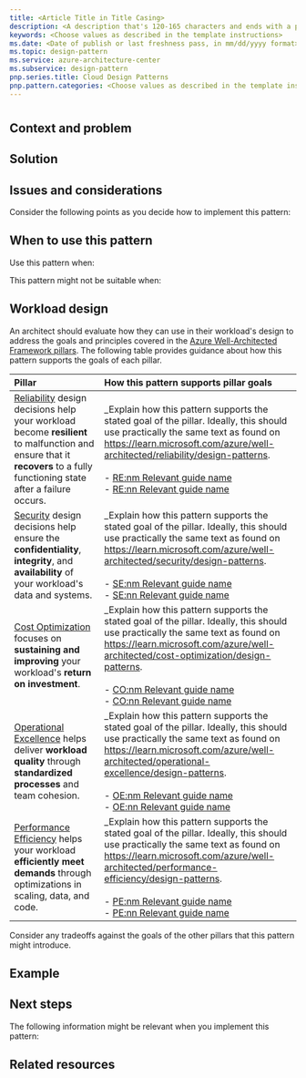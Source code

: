 ```yaml
---
title: <Article Title in Title Casing> 
description: <A description that's 120-165 characters and ends with a period>
keywords: <Choose values as described in the template instructions>
ms.date: <Date of publish or last freshness pass, in mm/dd/yyyy format>
ms.topic: design-pattern
ms.service: azure-architecture-center
ms.subservice: design-pattern
pnp.series.title: Cloud Design Patterns
pnp.pattern.categories: <Choose values as described in the template instructions>
---
```


# <!-- Article title in sentence casing -->

<!-- Add a brief introductory paragraph with no heading. -->

## Context and problem

<!-- Provide a brief background on the pattern and the problem that the pattern addresses.-->

## Solution

<!--
- Describe the solution you introduced in the previous section. 
- If there are multiple solutions, list them in order of complexity, starting with the simplest. 
- Explain how to choose the best solution. 
- Provide steps to implement the solution. 
- Include screenshots to guide the reader.
-->

## Issues and considerations

Consider the following points as you decide how to implement this pattern:

<!-- Add a bulleted list of topics to consider before the solution is implemented. -->

## When to use this pattern

Use this pattern when:

<!--Add a bulleted-list of items that describe when this pattern is a good choice.-->

This pattern might not be suitable when:

<!--Add a bulleted-list of items that describe when this pattern isn't a good choice.-->

## Workload design

An architect should evaluate how they can use <!--insert name of pattern here--> in their workload's design to address the goals and principles covered in the [Azure Well-Architected Framework pillars](/azure/well-architected/pillars). The following table provides guidance about how this pattern supports the goals of each pillar.

<!--
- In the following table, include only the relevant rows. 
- Don't add information that's not part of the Well-Architected Framework pillars. 
- Replace or remove the table's italicized content.
-->

| Pillar | How this pattern supports pillar goals |
| :----- | :------------------------------------- |
| [Reliability](/azure/well-architected/reliability/checklist) design decisions help your workload become **resilient** to malfunction and ensure that it **recovers** to a fully functioning state after a failure occurs. | _Explain how this pattern supports the stated goal of the pillar. Ideally, this should use practically the same text as found on <https://learn.microsoft.com/azure/well-architected/reliability/design-patterns>.<br/><br/> - [RE:nm Relevant guide name]()<br/> - [RE:nn Relevant guide name]() |
| [Security](/azure/well-architected/security/checklist) design decisions help ensure the **confidentiality**, **integrity**, and **availability** of your workload's data and systems. | _Explain how this pattern supports the stated goal of the pillar. Ideally, this should use practically the same text as found on <https://learn.microsoft.com/azure/well-architected/security/design-patterns>.<br/><br/> - [SE:nm Relevant guide name]()<br/> - [SE:nn Relevant guide name]() |
| [Cost Optimization](/azure/well-architected/cost-optimization/checklist) focuses on **sustaining and improving** your workload's **return on investment**. | _Explain how this pattern supports the stated goal of the pillar. Ideally, this should use practically the same text as found on <https://learn.microsoft.com/azure/well-architected/cost-optimization/design-patterns>.<br/><br/> - [CO:nm Relevant guide name]()<br/> - [CO:nn Relevant guide name]() |
| [Operational Excellence](/azure/well-architected/operational-excellence/checklist) helps deliver **workload quality** through **standardized processes** and team cohesion. | _Explain how this pattern supports the stated goal of the pillar. Ideally, this should use practically the same text as found on <https://learn.microsoft.com/azure/well-architected/operational-excellence/design-patterns>.<br/><br/> - [OE:nm Relevant guide name]()<br/> - [OE:nn Relevant guide name]() |
| [Performance Efficiency](/azure/well-architected/performance-efficiency/checklist) helps your workload **efficiently meet demands** through optimizations in scaling, data, and code. | _Explain how this pattern supports the stated goal of the pillar. Ideally, this should use practically the same text as found on <https://learn.microsoft.com/azure/well-architected/performance-efficiency/design-patterns>.<br/><br/> - [PE:nm Relevant guide name]()<br/> - [PE:nn Relevant guide name]() |

Consider any tradeoffs against the goals of the other pillars that this pattern might introduce.

## Example

<!--
- Include a working sample that shows a real-world application. 
- The sample should be specific and provide code snippets when appropriate.
-->

## Next steps

The following information might be relevant when you implement this pattern:

<!--
- Add a bulleted list of links to third-party or Microsoft topics that can help customers build the workload.
- Link formats: 
  - Make Learn links site relative (for example, /azure/<feature>/<article-name>).
  - Start third-party links with `https://` and omit `en-us` unless the links don't work without it.
  - Omit a trailing slash.

Example list:

- [Azure Kubernetes Service (AKS) documentation](/azure/aks)
- [Azure Machine Learning documentation](/azure/machine-learning)
- [What is Azure Active Directory B2C?](/azure/active-directory-b2c/overview)
- [Application Insights overview](/azure/azure-monitor/app/app-insights-overview)
-->

## Related resources

<!-- Add a bulleted list of links to related architecture information in the AAC TOC.

Example list:

- [Artificial intelligence (AI) - Architectural overview](/azure/architecture/data-guide/big-data/ai-overview)
- [Choosing a Microsoft cognitive services technology](/azure/architecture/data-guide/technology-choices/cognitive-services)
- [Chatbot for hotel reservations](/azure/architecture/example-scenario/ai/commerce-chatbot)
- [Build an enterprise-grade conversational bot](/azure/architecture/reference-architectures/ai/conversational-bot)
- [Speech-to-text conversion](/azure/architecture/reference-architectures/ai/speech-ai-ingestion)
-->
